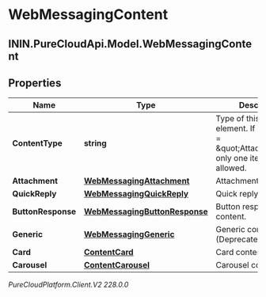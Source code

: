 # WebMessagingContent

## ININ.PureCloudApi.Model.WebMessagingContent

## Properties

|Name | Type | Description | Notes|
|------------ | ------------- | ------------- | -------------|
| **ContentType** | **string** | Type of this content element. If contentType &#x3D; \&quot;Attachment\&quot; only one item is allowed. | [optional] |
| **Attachment** | [**WebMessagingAttachment**](WebMessagingAttachment) | Attachment content. | [optional] |
| **QuickReply** | [**WebMessagingQuickReply**](WebMessagingQuickReply) | Quick reply content. | [optional] |
| **ButtonResponse** | [**WebMessagingButtonResponse**](WebMessagingButtonResponse) | Button response content. | [optional] |
| **Generic** | [**WebMessagingGeneric**](WebMessagingGeneric) | Generic content (Deprecated). | [optional] |
| **Card** | [**ContentCard**](ContentCard) | Card content | [optional] |
| **Carousel** | [**ContentCarousel**](ContentCarousel) | Carousel content | [optional] |



_PureCloudPlatform.Client.V2 228.0.0_
